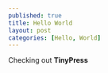 ```yaml
---
published: true
title: Hello World
layout: post
categories: [Hello, World]
---
```

Checking out <strong>TinyPress</strong>